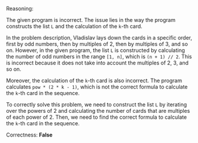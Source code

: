 Reasoning:

The given program is incorrect. The issue lies in the way the program constructs the list `L` and the calculation of the `k`-th card.

In the problem description, Vladislav lays down the cards in a specific order, first by odd numbers, then by multiples of 2, then by multiples of 3, and so on. However, in the given program, the list `L` is constructed by calculating the number of odd numbers in the range `[1, n]`, which is `(n + 1) // 2`. This is incorrect because it does not take into account the multiples of 2, 3, and so on.

Moreover, the calculation of the `k`-th card is also incorrect. The program calculates `pow * (2 * k - 1)`, which is not the correct formula to calculate the `k`-th card in the sequence.

To correctly solve this problem, we need to construct the list `L` by iterating over the powers of 2 and calculating the number of cards that are multiples of each power of 2. Then, we need to find the correct formula to calculate the `k`-th card in the sequence.

Correctness: **False**